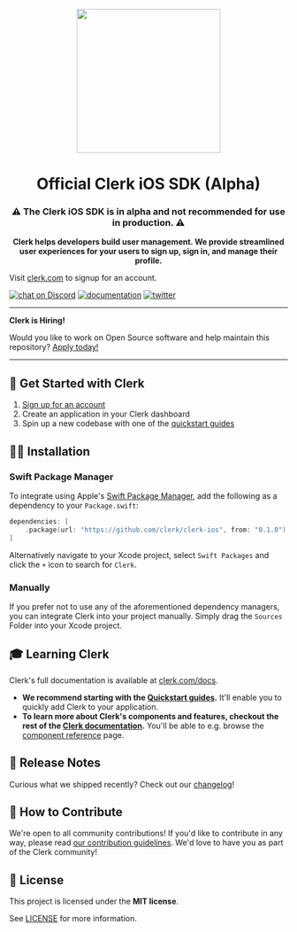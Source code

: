 <p align="center">
  <a href="https://clerk.com?utm_source=github&utm_medium=clerk_ios" target="_blank" rel="noopener noreferrer">
    <picture>
      <source media="(prefers-color-scheme: dark)" srcset="https://images.clerk.com/static/logo-dark-mode-400x400.png">
      <img src="https://images.clerk.com/static/logo-light-mode-400x400.png" height="260">
    </picture>
  </a>
  <br />
</p>
<h1 align="center">
  Official Clerk iOS SDK (Alpha)
</h1>
<h3 align="center">
  <strong>
    ⚠️ The Clerk iOS SDK is in alpha and not recommended for use in production. ⚠️
  </strong>
</h3>
<p align="center">
  <strong>
    Clerk helps developers build user management. We provide streamlined user experiences for your users to sign up, sign in, and manage their profile.
  </strong>
</p>

Visit [clerk.com](https://clerk.com) to signup for an account.

[![chat on Discord](https://img.shields.io/discord/856971667393609759.svg?logo=discord)](https://clerk.com/discord)
[![documentation](https://img.shields.io/badge/documentation-clerk-green.svg)](https://clerk.com/docs)
[![twitter](https://img.shields.io/twitter/follow/ClerkDev?style=social)](https://twitter.com/intent/follow?screen_name=ClerkDev)

---

**Clerk is Hiring!**

Would you like to work on Open Source software and help maintain this repository? [Apply today!](https://jobs.ashbyhq.com/clerk)

---

## 🚀 Get Started with Clerk

1. [Sign up for an account](https://dashboard.clerk.com/sign-up?utm_source=github&utm_medium=clerk_ios_repo_readme)
1. Create an application in your Clerk dashboard
1. Spin up a new codebase with one of the [quickstart guides](https://clerk.com/docs/quickstarts/overview?utm_source=github&utm_medium=clerk_ios_repo_readme)

## 🧑‍💻 Installation

<!---

### CocoaPods

Clerk is available through [CocoaPods](http://cocoapods.org). To install
it, simply add the following line to your Podfile:

```bash
pod 'Clerk'
```

### Carthage

[Carthage](https://github.com/Carthage/Carthage) is a decentralized dependency manager that builds your dependencies and provides you with binary frameworks.

To integrate Clerk into your Xcode project using Carthage, specify it in your `Cartfile`:

```ogdl
github "KITGITHUBHANDLE/Clerk"
```

Run `carthage update --use-xcframeworks` to build the framework and drag the built `Clerk.xcframework` bundles from Carthage/Build into the "Frameworks and Libraries" section of your application’s Xcode project.

-->

### Swift Package Manager

To integrate using Apple's [Swift Package Manager](https://swift.org/package-manager/), add the following as a dependency to your `Package.swift`:

```swift
dependencies: [
    .package(url: "https://github.com/clerk/clerk-ios", from: "0.1.0")
]
```

Alternatively navigate to your Xcode project, select `Swift Packages` and click the `+` icon to search for `Clerk`.

### Manually

If you prefer not to use any of the aforementioned dependency managers, you can integrate Clerk into your project manually. Simply drag the `Sources` Folder into your Xcode project.

## 🎓 Learning Clerk

Clerk's full documentation is available at [clerk.com/docs](https://clerk.com/docs?utm_source=github&utm_medium=clerk_ios_repo_readme).

- **We recommend starting with the [Quickstart guides](https://clerk.com/docs/quickstarts/overview).** It'll enable you to quickly add Clerk to your application.
- **To learn more about Clerk's components and features, checkout the rest of the [Clerk documentation](https://clerk.com/docs?utm_source=github&utm_medium=clerk_ios_repo_readme).** You'll be able to e.g. browse the [component reference](https://clerk.com/docs/components/overview?utm_source=github&utm_medium=clerk_ios_repo_readme) page.

## 🚢 Release Notes

Curious what we shipped recently? Check out our [changelog](https://clerk.com/changelog)!

## 🤝 How to Contribute

We're open to all community contributions! If you'd like to contribute in any way, please read [our contribution guidelines](https://github.com/clerk/javascript/blob/main/docs/CONTRIBUTING.md). We'd love to have you as part of the Clerk community!

## 📝 License

This project is licensed under the **MIT license**.

See [LICENSE](https://github.com/clerk/javascript/blob/main/LICENSE) for more information.
